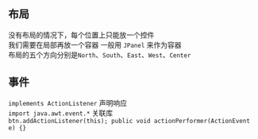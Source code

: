 ## 布局
没有布局的情况下，每个位置上只能放一个控件  
我们需要在局部再放一个容器 一般用 `JPanel` 来作为容器  
布局的五个方向分别是`North`、`South`、`East`、`West`、`Center`  

## 事件
`implements ActionListener` 声明响应  
`import java.awt.event.*` 关联库  
`
btn.addActionListener(this);
public void actionPerformer(ActionEvent e)
{}
`